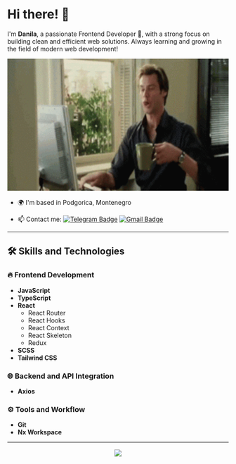 # Hi there! 👋

I'm **Danila**, a passionate Frontend Developer 🚀, with a strong focus on building clean and efficient web solutions. Always learning and growing in the field of modern web development!


<img src="https://github.com/sklDanila/sklDanila/blob/main/assets/workwork.gif" width="1000" height="300" alt="telegram" />
<!--
<p align="center">
 <img width="600" src="assets/github-snake.svg" alt="snake"/>
</p>
-->

<!--
- :telescope: Участвовал в бассейне Школы 21 от Сбера.
--
- :seedling: Завершил курсы по веб-разработке Яндекс Практикум!
-->

- 🌍 I'm based in Podgorica, Montenegro

- 📫 Contact me: [![Telegram Badge](https://img.shields.io/badge/sklit?style=flat&logo=Telegram&logoColor=white&labelColor=blue&color=blue)](https://t.me/sklit_dev) [![Gmail Badge](https://img.shields.io/badge/-Gmail-red?style=flat&logo=Gmail&logoColor=white)](mailto:danilasklovskii.dev@gmail.com)

---

## 🛠 Skills and Technologies

### 🔥 Frontend Development
- **JavaScript**
- **TypeScript**
- **React**
  - React Router
  - React Hooks
  - React Context
  - React Skeleton
  - Redux
- **SCSS**
- **Tailwind CSS**

### 🌐 Backend and API Integration
- **Axios**

### ⚙️ Tools and Workflow
- **Git**
- **Nx Workspace**

---

<div align="center">
            <a href="https://www.buymeacoffee.com/skldanila" target="_blank" style="display: inline-block;">
                <img
                    src="https://img.shields.io/badge/Donate-Buy%20Me%20A%20Coffee-orange.svg?style=flat-square&logo=buymeacoffee" 
                    align="center"
                />
            </a>
</div>
